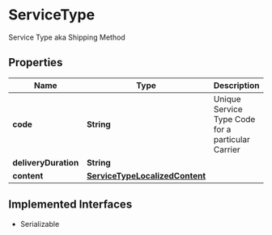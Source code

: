 

# ServiceType

Service Type aka Shipping Method

## Properties

| Name | Type | Description | Notes |
|------------ | ------------- | ------------- | -------------|
|**code** | **String** | Unique Service Type Code for a particular Carrier |  [optional] |
|**deliveryDuration** | **String** |  |  [optional] |
|**content** | [**ServiceTypeLocalizedContent**](ServiceTypeLocalizedContent.md) |  |  [optional] |


## Implemented Interfaces

* Serializable


